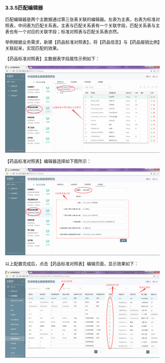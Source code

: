 ### 3.3.5匹配编辑器

匹配编辑器是两个主数据通过第三张表关联的编辑器。左表为主表，右表为标准对照表，中间表为匹配关系表。主表与匹配关系表有一个关联字段，匹配关系表与主表也有一个对应的关联字段；标准对照表与匹配关系表亦然。

举例根据业务需求，新建【药品标准对照表】，将【药品信息】与【药品报销比例】关联起来，实现匹配的效果。

【药品标准对照表】主数据表字段属性示例如下：

![](/assets/20171205161222.png)

【药品标准对照表】编辑器选择如下图所示：

![](/assets/20171205162033.png)

以上配置完成后，点击【药品标准对照表】编辑页面，显示效果如下：

![](/assets/20171205171731.png)

